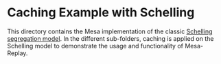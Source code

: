 # Caching Example with Schelling
This directory contains the Mesa implementation of the classic [Schelling segregation model](http://nifty.stanford.edu/2014/mccown-schelling-model-segregation/).
In the different sub-folders, caching is applied on the Schelling model to demonstrate the usage and functionality of Mesa-Replay.
